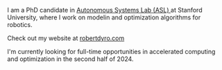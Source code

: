I am a PhD candidate in <a href="https://stanfordasl.github.io/">Autonomous
Systems Lab (ASL) </a> at Stanford University, where I work on modelin and
optimization algorithms for robotics.

Check out my website at <a href="https://robertdyro.com/">robertdyro.com</a>

I'm currently looking for full-time opportunities in accelerated computing and
optimization in the second half of 2024.


<!--
**rdyro/rdyro** is a ✨ _special_ ✨ repository because its `README.md` (this file) appears on your GitHub profile.

Here are some ideas to get you started:

- 🔭 I’m currently working on ...
- 🌱 I’m currently learning ...
- 👯 I’m looking to collaborate on ...
- 🤔 I’m looking for help with ...
- 💬 Ask me about ...
- 📫 How to reach me: ...
- 😄 Pronouns: ...
- ⚡ Fun fact: ...
-->
